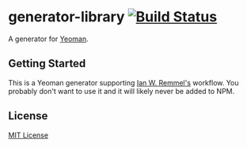 # generator-library [![Build Status](https://secure.travis-ci.org/ianwremmel/generator-library.png?branch=master)](https://travis-ci.org/ianwremmel/generator-library)

A generator for [Yeoman](http://yeoman.io).


## Getting Started

This is a Yeoman generator supporting [Ian W. Remmel's](https://github.com/ianwremmel) workflow. You probably don't want to use it and it will likely never be added to NPM.

## License

[MIT License](http://en.wikipedia.org/wiki/MIT_License)
